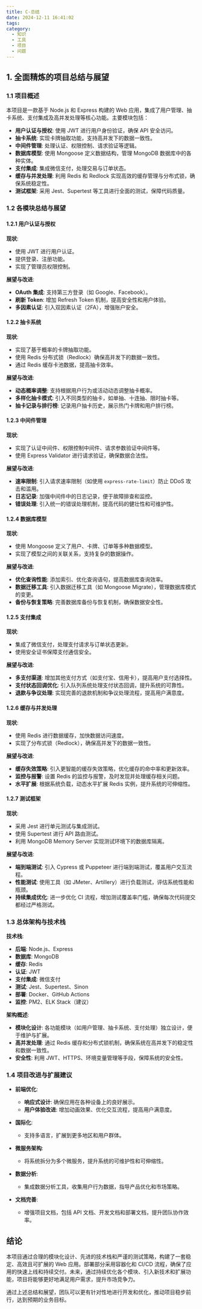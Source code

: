 ```yaml
---
title: C-总结
date: 2024-12-11 16:41:02
tags:
category: 
  - 知识
  - 工具
  - 项目
  - 问题
---
```

## 1. 全面精炼的项目总结与展望

### 1.1 项目概述

本项目是一款基于 Node.js 和 Express 构建的 Web 应用，集成了用户管理、抽卡系统、支付集成及高并发处理等核心功能。主要模块包括：

- **用户认证与授权**: 使用 JWT 进行用户身份验证，确保 API 安全访问。
- **抽卡系统**: 实现卡牌抽取功能，支持高并发下的数据一致性。
- **中间件管理**: 处理认证、权限控制、请求验证等逻辑。
- **数据库模型**: 使用 Mongoose 定义数据结构，管理 MongoDB 数据库中的各种实体。
- **支付集成**: 集成微信支付，处理交易与订单状态。
- **缓存与并发处理**: 利用 Redis 和 Redlock 实现高效的缓存管理与分布式锁，确保系统稳定性。
- **测试框架**: 采用 Jest、Supertest 等工具进行全面的测试，保障代码质量。

### 1.2 各模块总结与展望

#### 1.2.1 用户认证与授权

**现状**:
- 使用 JWT 进行用户认证。
- 提供登录、注册功能。
- 实现了管理员权限控制。

**展望与改进**:
- **OAuth 集成**: 支持第三方登录（如 Google、Facebook）。
- **刷新 Token**: 增加 Refresh Token 机制，提高安全性和用户体验。
- **多因素认证**: 引入双因素认证（2FA），增强账户安全。

#### 1.2.2 抽卡系统

**现状**:
- 实现了基于概率的卡牌抽取功能。
- 使用 Redis 分布式锁（Redlock）确保高并发下的数据一致性。
- 通过 Redis 缓存卡池数据，提高抽卡效率。

**展望与改进**:
- **动态概率调整**: 支持根据用户行为或活动动态调整抽卡概率。
- **多样化抽卡模式**: 引入不同类型的抽卡，如单抽、十连抽、限时抽卡等。
- **抽卡记录与排行榜**: 记录用户抽卡历史，展示热门卡牌和用户排行榜。

#### 1.2.3 中间件管理

**现状**:
- 实现了认证中间件、权限控制中间件、请求参数验证中间件等。
- 使用 Express Validator 进行请求验证，确保数据合法性。

**展望与改进**:
- **速率限制**: 引入请求速率限制（如使用 `express-rate-limit`）防止 DDoS 攻击和滥用。
- **日志记录**: 加强中间件中的日志记录，便于故障排查和监控。
- **错误处理**: 引入统一的错误处理机制，提高代码的健壮性和可维护性。

#### 1.2.4 数据库模型

**现状**:
- 使用 Mongoose 定义了用户、卡牌、订单等多种数据模型。
- 实现了模型之间的关联关系，支持复杂的数据操作。

**展望与改进**:
- **优化查询性能**: 添加索引、优化查询语句，提高数据库查询效率。
- **数据迁移工具**: 引入数据迁移工具（如 Mongoose Migrate），管理数据库模式的变更。
- **备份与恢复策略**: 完善数据库备份与恢复机制，确保数据安全性。

#### 1.2.5 支付集成

**现状**:
- 集成了微信支付，处理支付请求与订单状态更新。
- 使用安全证书保障支付通信安全。

**展望与改进**:
- **多支付渠道**: 增加其他支付方式（如支付宝、信用卡），提高用户支付选择性。
- **支付状态回调优化**: 引入队列系统处理支付状态回调，提升系统的可靠性。
- **退款与争议处理**: 实现完善的退款机制和争议处理流程，提高用户满意度。

#### 1.2.6 缓存与并发处理

**现状**:
- 使用 Redis 进行数据缓存，加快数据访问速度。
- 实现了分布式锁（Redlock），确保高并发下的数据一致性。

**展望与改进**:
- **缓存失效策略**: 引入更智能的缓存失效策略，优化缓存的命中率和更新效率。
- **监控与报警**: 设置 Redis 的监控与报警，及时发现并处理缓存相关问题。
- **水平扩展**: 根据系统负载，动态水平扩展 Redis 实例，提升系统的可伸缩性。

#### 1.2.7 测试框架

**现状**:
- 采用 Jest 进行单元测试与集成测试。
- 使用 Supertest 进行 API 路由测试。
- 利用 MongoDB Memory Server 实现测试环境下的数据库隔离。

**展望与改进**:
- **端到端测试**: 引入 Cypress 或 Puppeteer 进行端到端测试，覆盖用户交互流程。
- **性能测试**: 使用工具（如 JMeter、Artillery）进行负载测试，评估系统性能和瓶颈。
- **持续集成优化**: 进一步优化 CI 流程，增加测试覆盖率门槛，确保每次代码提交都经过严格测试。

### 1.3 总体架构与技术栈

**技术栈**:
- **后端**: Node.js、Express
- **数据库**: MongoDB
- **缓存**: Redis
- **认证**: JWT
- **支付集成**: 微信支付
- **测试**: Jest、Supertest、Sinon
- **部署**: Docker、GitHub Actions
- **监控**: PM2、ELK Stack（建议）

**架构概述**:
- **模块化设计**: 各功能模块（如用户管理、抽卡系统、支付处理）独立设计，便于维护与扩展。
- **高并发处理**: 通过 Redis 缓存和分布式锁机制，确保系统在高并发下的稳定性和数据一致性。
- **安全性**: 利用 JWT、HTTPS、环境变量管理等手段，保障系统的安全性。

### 1.4 项目改进与扩展建议

- **前端优化**:
  - **响应式设计**: 确保应用在各种设备上的良好展示。
  - **用户体验改进**: 增加动画效果、优化交互流程，提高用户满意度。

- **国际化**:
  - 支持多语言，扩展到更多地区和用户群体。

- **微服务架构**:
  - 将系统拆分为多个微服务，提升系统的可维护性和可伸缩性。

- **数据分析**:
  - 集成数据分析工具，收集用户行为数据，指导产品优化和市场策略。

- **文档完善**:
  - 增强项目文档，包括 API 文档、开发文档和部署文档，提升团队协作效率。

## 结论

本项目通过合理的模块化设计、先进的技术栈和严谨的测试策略，构建了一套稳定、高效且可扩展的 Web 应用。部署部分采用容器化和 CI/CD 流程，确保了应用的快速上线和持续交付。未来，通过持续优化各个模块、引入新技术和扩展功能，项目将能够更好地满足用户需求，提升市场竞争力。

通过上述总结和展望，团队可以更有针对性地进行开发和优化，推动项目稳步前行，达到预期的业务目标。
